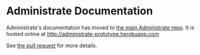 # Administrate Documentation

Administrate's documentation has moved
to [the main Administrate repo][administrate].
It is hosted online at <http://administrate-prototype.herokuapp.com>

See [the pull request][pr] for more details.

[administrate]: https://github.com/thoughtbot/administrate
[pr]: https://github.com/thoughtbot/administrate/pull/363
